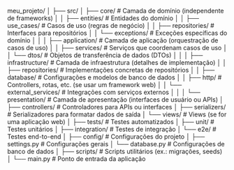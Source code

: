 meu_projeto/
│
├── src/
│   ├── core/                     # Camada de domínio (independente de frameworks)
│   │   ├── entities/             # Entidades do domínio
│   │   ├── use_cases/             # Casos de uso (regras de negócio)
│   │   ├── repositories/          # Interfaces para repositórios
│   │   └── exceptions/           # Exceções específicas do domínio
│   │
│   ├── application/              # Camada de aplicação (orquestração de casos de uso)
│   │   ├── services/             # Serviços que coordenam casos de uso
│   │   └── dtos/                 # Objetos de transferência de dados (DTOs)
│   │
│   ├── infrastructure/           # Camada de infraestrutura (detalhes de implementação)
│   │   ├── repositories/         # Implementações concretas de repositórios
│   │   ├── database/             # Configurações e modelos de banco de dados
│   │   ├── http/                 # Controllers, rotas, etc. (se usar um framework web)
│   │   └── external_services/    # Integrações com serviços externos
│   │
│   └── presentation/             # Camada de apresentação (interfaces de usuário ou APIs)
│       ├── controllers/          # Controladores para APIs ou interfaces
│       ├── serializers/          # Serializadores para formatar dados de saída
│       └── views/                # Views (se for uma aplicação web)
│
├── tests/                        # Testes automatizados
│   ├── unit/                     # Testes unitários
│   ├── integration/              # Testes de integração
│   └── e2e/                      # Testes end-to-end
│
├── config/                       # Configurações do projeto
│   ├── settings.py               # Configurações gerais
│   └── database.py               # Configurações de banco de dados
│
├── scripts/                      # Scripts utilitários (ex.: migrações, seeds)
│
└── main.py                       # Ponto de entrada da aplicação